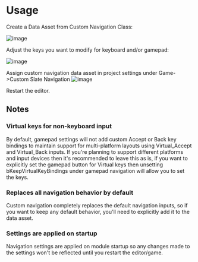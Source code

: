 # Usage

Create a Data Asset from Custom Navigation Class:

![image](https://github.com/user-attachments/assets/260b9106-9e9e-4dde-8018-26be9bb085f6)

Adjust the keys you want to modify for keyboard and/or gamepad:

![image](https://github.com/user-attachments/assets/cf6a1345-884b-4c66-9fb0-0c45aea5af98)


Assign custom navigation data asset in project settings under Game->Custom Slate Navigation
![image](https://github.com/user-attachments/assets/6fd3675b-6ad6-498c-ba9d-12bf657cd993)

Restart the editor.

## Notes

### Virtual keys for non-keyboard input
By default, gamepad settings will not add custom Accept or Back key bindings to maintain support for multi-platform layouts using Virtual_Accept and Virtual_Back inputs.  If you're planning to support different platforms and input devices then it's recommended to leave this as is, if you want to explicitly set the gamepad button for Virtual keys then unsetting bKeepVirtualKeyBindings under gamepad navigation will allow you to set the keys.

### Replaces all navigation behavior by default
Custom navigation completely replaces the default navigation inputs, so if you want to keep any default behavior, you'll need to explicitly add it to the data asset.

### Settings are applied on startup
Navigation settings are applied on module startup so any changes made to the settings won't be reflected until you restart the editor/game. 

